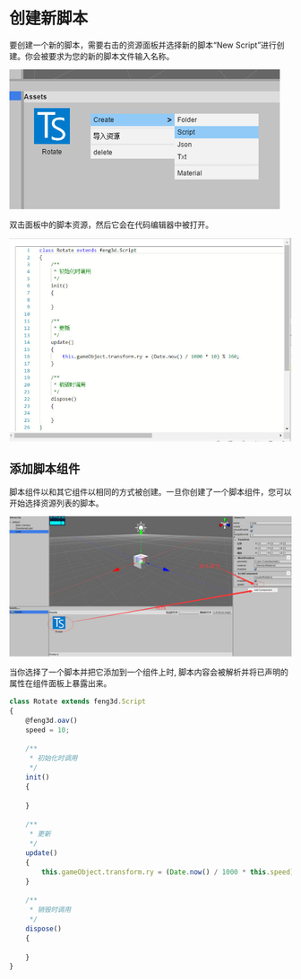 # 创建新脚本

要创建一个新的脚本，需要右击的资源面板并选择新的脚本“New Script”进行创建。你会被要求为您的新的脚本文件输入名称。

![新的脚本](_images/createscript.jpg)

双击面板中的脚本资源，然后它会在代码编辑器中被打开。

![代码编辑器](_images/codeeditor.jpg)

## 添加脚本组件

脚本组件以和其它组件以相同的方式被创建。一旦你创建了一个脚本组件，您可以开始选择资源列表的脚本。

![选择脚本](_images/addscript.jpg)

当你选择了一个脚本并把它添加到一个组件上时, 脚本内容会被解析并将已声明的属性在组件面板上暴露出来。

```typescript
class Rotate extends feng3d.Script
{
    @feng3d.oav()
    speed = 10;

    /**
     * 初始化时调用
     */
    init()
    {

    }

    /**
     * 更新
     */
    update()
    {
        this.gameObject.transform.ry = (Date.now() / 1000 * this.speed) % 360;
    }

    /**
     * 销毁时调用
     */
    dispose()
    {

    }
}
```
